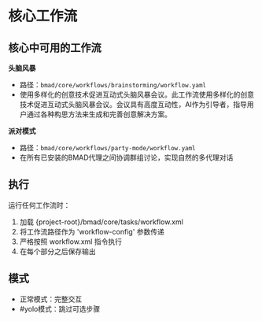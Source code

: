 # 核心工作流

## 核心中可用的工作流

**头脑风暴**

- 路径：`bmad/core/workflows/brainstorming/workflow.yaml`
- 使用多样化的创意技术促进互动式头脑风暴会议。此工作流使用多样化的创意技术促进互动式头脑风暴会议。会议具有高度互动性，AI作为引导者，指导用户通过各种构思方法来生成和完善创意解决方案。

**派对模式**

- 路径：`bmad/core/workflows/party-mode/workflow.yaml`
- 在所有已安装的BMAD代理之间协调群组讨论，实现自然的多代理对话

## 执行

运行任何工作流时：

1. 加载 {project-root}/bmad/core/tasks/workflow.xml
2. 将工作流路径作为 'workflow-config' 参数传递
3. 严格按照 workflow.xml 指令执行
4. 在每个部分之后保存输出

## 模式

- 正常模式：完整交互
- #yolo模式：跳过可选步骤